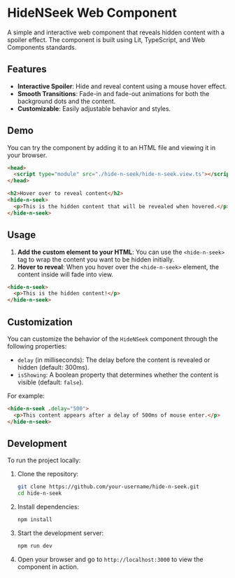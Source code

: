 # HideNSeek Web Component

A simple and interactive web component that reveals hidden content with a spoiler effect. The component is built using Lit, TypeScript, and Web Components standards.

## Features

- **Interactive Spoiler**: Hide and reveal content using a mouse hover effect.
- **Smooth Transitions**: Fade-in and fade-out animations for both the background dots and the content.
- **Customizable**: Easily adjustable behavior and styles.

## Demo

You can try the component by adding it to an HTML file and viewing it in your browser.

```html
<head>
  <script type="module" src="./hide-n-seek/hide-n-seek.view.ts"></script>
</head>

<h2>Hover over to reveal content</h2>
<hide-n-seek>
  <p>This is the hidden content that will be revealed when hovered.</p>
</hide-n-seek>
```

## Usage

1. **Add the custom element to your HTML**: You can use the `<hide-n-seek>` tag to wrap the content you want to be hidden initially.
2. **Hover to reveal**: When you hover over the `<hide-n-seek>` element, the content inside will fade into view.

```html
<hide-n-seek>
  <p>This is the hidden content!</p>
</hide-n-seek>
```

## Customization

You can customize the behavior of the `HideNSeek` component through the following properties:

- `delay` (in milliseconds): The delay before the content is revealed or hidden (default: 300ms).
- `isShowing`: A boolean property that determines whether the content is visible (default: `false`).

For example:

```html
<hide-n-seek .delay="500">
  <p>This content appears after a delay of 500ms of mouse enter.</p>
</hide-n-seek>
```

## Development

To run the project locally:

1. Clone the repository:

   ```bash
   git clone https://github.com/your-username/hide-n-seek.git
   cd hide-n-seek
   ```

2. Install dependencies:

   ```bash
   npm install
   ```

3. Start the development server:

   ```bash
   npm run dev
   ```

4. Open your browser and go to `http://localhost:3000` to view the component in action.
